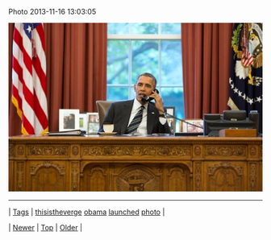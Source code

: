 <!--
title: Photo 2013-11-16 13
date: 2020-06-28T15:27:00.188Z
tags: thisistheverge, obama, launched, photo
-->


Photo 2013-11-16 13:03:05

![](67146899587-0.jpg)

<!--BOTTOM-POST-NAVIGATION-->
---

| [Tags](tags.md) | [thisistheverge](tag-thisistheverge.md) [obama](tag-obama.md) [launched](tag-launched.md) [photo](tag-photo.md) |

| [Newer](67067178935.md) | [Top](index.md) | [Older](67163672382.md) |